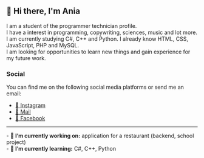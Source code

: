 ## 👋 Hi there, I'm Ania

<p>I am a student of the programmer technician profile. <br/>
I have a interest in programming, copywriting, sciences, music and lot more. I am currently studying C#, C++ and Python. I already know HTML, CSS, JavaScript, PHP and MySQL.<br/>
I am looking for opportunities to learn new things and gain experience for my future work.</p>

<h3>Social</h3>
You can find me on the following social media platforms or send me an email:

<ul>
  <li><a href="https://www.instagram.com/ania_grn4_xo/" target="_blank"> 📸 Instagram </a></li>
  <li><a href="mailto: ania.github@wp.pl" target="_blank"> 📧 Mail </a></li>
  <li><a href="https://www.facebook.com/aniagrn4/" target="_blank">📱 Facebook </a></li>
</ul>

<hr>
- 🔭 <b>I’m currently working on:</b> application for a restaurant (backend, school project) <br>
- 🌱 <b>I’m currently learning:</b> C#, C++, Python<br>
